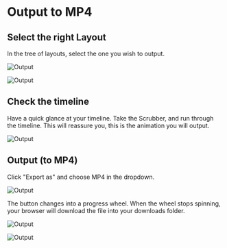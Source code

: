 # Output to MP4

## Select the right Layout

In the tree of layouts, select the one you wish to output.

![Output](https://chilipublishdocs.imgix.net/GraFx_studio/how_to/output_1.png)

![Output](https://chilipublishdocs.imgix.net/GraFx_studio/how_to/output_2.png)

## Check the timeline

Have a quick glance at your timeline. Take the Scrubber, and run through the timeline. This will reassure you, this is the animation you will output.

![Output](https://chilipublishdocs.imgix.net/GraFx_studio/how_to/output_3.gif)

## Output (to MP4)

Click "Export as" and choose MP4 in the dropdown.

![Output](https://chilipublishdocs.imgix.net/GraFx_studio/how_to/output_4.png)

The button changes into a progress wheel. When the wheel stops spinning, your browser will download the file into your downloads folder.

![Output](https://chilipublishdocs.imgix.net/GraFx_studio/how_to/output_5.png)

![Output](https://chilipublishdocs.imgix.net/GraFx_studio/how_to/output_6.png)
